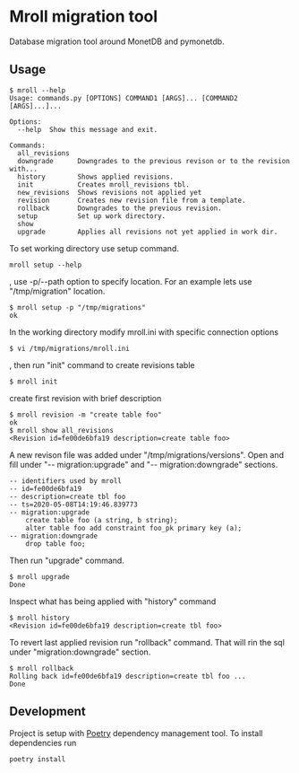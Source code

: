# Mroll migration tool
Database migration tool around MonetDB and pymonetdb.

## Usage

```
$ mroll --help
Usage: commands.py [OPTIONS] COMMAND1 [ARGS]... [COMMAND2 [ARGS]...]...

Options:
  --help  Show this message and exit.

Commands:
  all_revisions
  downgrade      Downgrades to the previous revison or to the revision with...
  history        Shows applied revisions.
  init           Creates mroll_revisions tbl.
  new_revisions  Shows revisions not applied yet
  revision       Creates new revision file from a template.
  rollback       Downgrades to the previous revision.
  setup          Set up work directory.
  show
  upgrade        Applies all revisions not yet applied in work dir.
```

To set working directory use setup command.
```
mroll setup --help
```

, use  -p/--path option to specify location. For an example lets use "/tmp/migration" location.

```
$ mroll setup -p "/tmp/migrations"
ok
```

In the working directory modify mroll.ini with specific connection options

```
$ vi /tmp/migrations/mroll.ini 
```
, then run "init" command to create revisions table 

```
$ mroll init
```
create first revision with brief description 

```
$ mroll revision -m "create table foo"
ok
$ mroll show all_revisions
<Revision id=fe00de6bfa19 description=create table foo>
```
A new revison file was added under "/tmp/migrations/versions". Open and fill under "-- migration:upgrade" and "-- migration:downgrade" sections. 

```
-- identifiers used by mroll
-- id=fe00de6bfa19
-- description=create tbl foo
-- ts=2020-05-08T14:19:46.839773
-- migration:upgrade
	create table foo (a string, b string);
	alter table foo add constraint foo_pk primary key (a);
-- migration:downgrade
	drop table foo;

```
Then run "upgrade" command.

```
$ mroll upgrade
Done
```
Inspect what has being applied with "history" command

```
$ mroll history
<Revision id=fe00de6bfa19 description=create tbl foo>
```

To revert last applied revision run "rollback" command. That will rin the sql under "migration:downgrade"
section.
```
$ mroll rollback 
Rolling back id=fe00de6bfa19 description=create tbl foo ...
Done
```

## Development
Project is setup with [Poetry](https://python-poetry.org/) dependency management tool. To install dependencies run

```
poetry install
```
